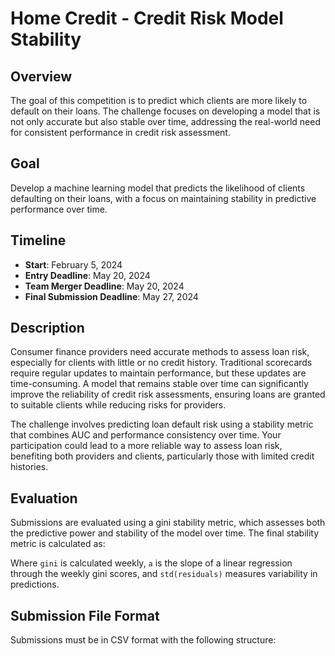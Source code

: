 # Home Credit - Credit Risk Model Stability

## Overview
The goal of this competition is to predict which clients are more likely to default on their loans. The challenge focuses on developing a model that is not only accurate but also stable over time, addressing the real-world need for consistent performance in credit risk assessment.

## Goal
Develop a machine learning model that predicts the likelihood of clients defaulting on their loans, with a focus on maintaining stability in predictive performance over time.

## Timeline
- **Start**: February 5, 2024
- **Entry Deadline**: May 20, 2024
- **Team Merger Deadline**: May 20, 2024
- **Final Submission Deadline**: May 27, 2024

## Description
Consumer finance providers need accurate methods to assess loan risk, especially for clients with little or no credit history. Traditional scorecards require regular updates to maintain performance, but these updates are time-consuming. A model that remains stable over time can significantly improve the reliability of credit risk assessments, ensuring loans are granted to suitable clients while reducing risks for providers.

The challenge involves predicting loan default risk using a stability metric that combines AUC and performance consistency over time. Your participation could lead to a more reliable way to assess loan risk, benefiting both providers and clients, particularly those with limited credit histories.

## Evaluation
Submissions are evaluated using a gini stability metric, which assesses both the predictive power and stability of the model over time. The final stability metric is calculated as:


Where `gini` is calculated weekly, `a` is the slope of a linear regression through the weekly gini scores, and `std(residuals)` measures variability in predictions.

## Submission File Format
Submissions must be in CSV format with the following structure:

